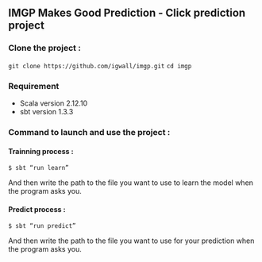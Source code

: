 ## IMGP Makes Good Prediction - Click prediction project

### Clone the project : 
`git clone https://github.com/igwall/imgp.git`
`cd imgp`

### Requirement 

- Scala version 2.12.10
- sbt version 1.3.3

### Command to launch and use the project :

#### Trainning process : 

```
$ sbt “run learn”
```

And then write the path to the file you want to use to learn the model when the program asks you.

#### Predict process : 

```
$ sbt “run predict”
```

And then write the path to the file you want to use for your prediction when the program asks you.


